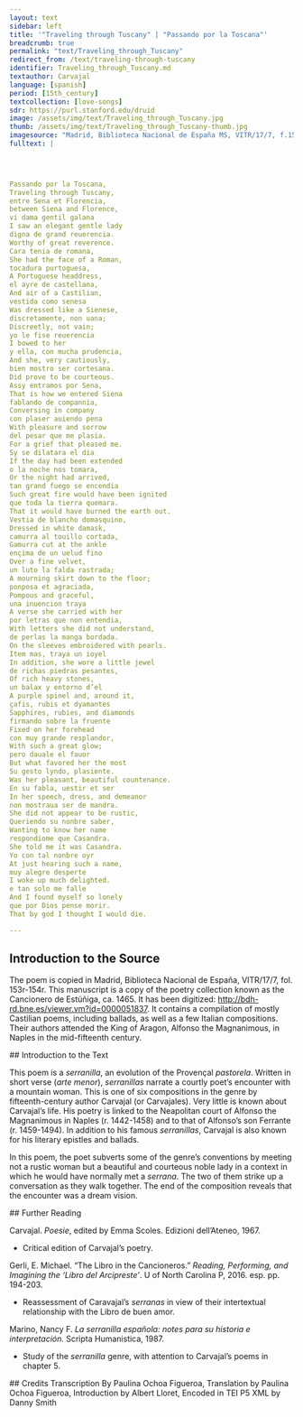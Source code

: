 ```yaml
---
layout: text
sidebar: left
title: '"Traveling through Tuscany" | "Passando por la Toscana"'
breadcrumb: true
permalink: "text/Traveling_through_Tuscany"
redirect_from: /text/traveling-through-tuscany
identifier: Traveling_through_Tuscany.md
textauthor: Carvajal
language: [spanish]
period: [15th_century]
textcollection: [love-songs]
sdr: https://purl.stanford.edu/druid 
image: /assets/img/text/Traveling_through_Tuscany.jpg
thumb: /assets/img/text/Traveling_through_Tuscany-thumb.jpg
imagesource: "Madrid, Biblioteca Nacional de España MS, VITR/17/7, f.153r [Public domain]"
fulltext: |
  



Passando por la Toscana,
Traveling through Tuscany,
entre Sena et Florencia,
between Siena and Florence,
vi dama gentil galana
I saw an elegant gentle lady
digna de grand reuerencia.
Worthy of great reverence.
Cara tenia de romana,
She had the face of a Roman,
tocadura purtoguesa,
A Portuguese headdress,
el ayre de castellana,
And air of a Castilian,
vestida como senesa
Was dressed like a Sienese,
discretamente, non uana;
Discreetly, not vain;
yo le fise reuerencia
I bowed to her
y ella, con mucha prudencia,
And she, very cautiously, 
bien mostro ser cortesana.
Did prove to be courteous.
Assy entramos por Sena,
That is how we entered Siena
fablando de compannia,
Conversing in company
con plaser auiendo pena
With pleasure and sorrow
del pesar que me plasia.
For a grief that pleased me.
Sy se dilatara el dia
If the day had been extended
o la noche nos tomara,
Or the night had arrived,
tan grand fuego se encendia
Such great fire would have been ignited
que toda la tierra quemara.
That it would have burned the earth out.
Vestia de blancho domasquino,
Dressed in white damask,
camurra al touillo cortada,
Gamurra cut at the ankle
ençima de un uelud fino
Over a fine velvet,
un luto la falda rastrada;
A mourning skirt down to the floor;
ponposa et agraciada,
Pompous and graceful,
una inuencion traya
A verse she carried with her
por letras que non entendia,
With letters she did not understand,
de perlas la manga bordada.
On the sleeves embroidered with pearls.
Item mas, traya un ioyel
In addition, she wore a little jewel
de richas piedras pesantes,
Of rich heavy stones,
un balax y entorno d’el
A purple spinel and, around it,
çafis, rubis et dyamantes
Sapphires, rubies, and diamonds
firmando sobre la fruente
Fixed on her forehead
con muy grande resplandor,
With such a great glow;
pero dauale el fauor
But what favored her the most
Su gesto lyndo, plasiente.
Was her pleasant, beautiful countenance.
En su fabla, uestir et ser
In her speech, dress, and demeanor
non mostraua ser de mandra.
She did not appear to be rustic,
Queriendo su nonbre saber,
Wanting to know her name
respondiome que Casandra.
She told me it was Casandra.
Yo con tal nonbre oyr
At just hearing such a name,
muy alegre desperte
I woke up much delighted.
e tan solo me falle
And I found myself so lonely
que por Dios pense morir.
That by god I thought I would die.

--- 
```

## Introduction to the Source 
<p>The poem is copied in Madrid, Biblioteca Nacional de España, VITR/17/7, fol. 153r-154r. This manuscript is a copy of the poetry collection known as the Cancionero de Estúñiga, ca. 1465. It has been digitized: <a href="http://bdh-rd.bne.es/viewer.vm?id=0000051837">http://bdh-rd.bne.es/viewer.vm?id=0000051837</a>. It contains a compilation of mostly Castilian poems, including ballads, as well as a few Italian compositions. Their authors attended the King of Aragon, Alfonso the Magnanimous, in Naples in the mid-fifteenth century.</p>
## Introduction to the Text 
<p>This poem is a <em>serranilla</em>, an evolution of the Provençal <em>pastorela</em>. Written in short verse (<em>arte menor</em>), <em>serranillas</em> narrate a courtly poet’s encounter with a mountain woman. This is one of six compositions in the genre by fifteenth-century author Carvajal (or Carvajales). Very little is known about Carvajal’s life. His poetry is linked to the Neapolitan court of Alfonso the Magnanimous in Naples (r. 1442-1458) and to that of Alfonso’s son Ferrante (r. 1459-1494). In addition to his famous <em>serranillas</em>, Carvajal is also known for his literary epistles and ballads.</p> <p dir="ltr">In this poem, the poet subverts some of the genre’s conventions by meeting not a rustic woman but a beautiful and courteous noble lady in a context in which he would have normally met a <em>serrana</em>. The two of them strike up a conversation as they walk together. The end of the composition reveals that the encounter was a dream vision.</p>
## Further Reading 
<p>Carvajal. <em>Poesie</em>, edited by Emma Scoles. Edizioni dell’Ateneo, 1967.</p> <ul> <li>Critical edition of Carvajal’s poetry.</li> </ul> <p>Gerli, E. Michael. “The Libro in the Cancioneros.” <em>Reading, Performing, and Imagining the ‘Libro del Arcipreste’</em>. U of North Carolina P, 2016. esp. pp. 194-203.</p> <ul> <li>Reassessment of Caravajal’s <em>serranas</em> in view of their intertextual relationship with the Libro de buen amor.</li> </ul> <p>Marino, Nancy F. <em>La serranilla española: notes para su historia e interpretación.</em> Scripta Humanistica, 1987.</p> <ul> <li>Study of the <em>serranilla</em> genre, with attention to Carvajal’s poems in chapter 5.</li> </ul>
## Credits
Transcription By Paulina Ochoa Figueroa, Translation by Paulina Ochoa Figueroa, Introduction by Albert Lloret, Encoded in TEI P5 XML by Danny Smith
